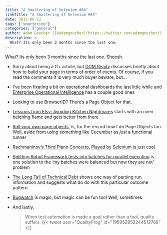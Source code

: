 ```yaml
---
title: "A Smattering of Selenium #84"
linkTitle: "A Smattering of Selenium #84"
date: 2012-06-11
tags: ["smattering"]
categories: ["general"]
author: Adam Goucher ([@adamgoucher](https://twitter.com/adamgoucher))
description: >
  What? Its only been 3 months since the last one.
---
```


What? Its only been 3 months since the last one. Sheesh.

*   Sorry about being a G+ article, but [DOM Ready](https://plus.google.com/116910304844117268718/posts/UkaymyuTzaF) discusses briefly about how to build your page in terms of order of events. Of course, if you read the comments it is very much buyer beware, but…
*   I’ve been fixating a bit on operational dashboards the last little while and [Enterprise Operational Intelligence](http://blogs.splunk.com/2012/06/07/splunkx-enterprise-operational-intelligence/) has a couple good ones
*   Looking to use BrowserID? There’s a [Page Object](https://github.com/davehunt/bidpom) for that.
*   [Lessons from Etsy: Avoiding Kitchen Nightmares](http://www.slideshare.net/mcdonnps/lessons-from-etsy-avoiding-kitchen-nightmares-chefconf-2012) starts with an oven belching flame and gets better from there
*   [Roll your own page objects](http://watirmelon.com/2012/06/04/roll-your-own-page-objects/), is, for the record how I do Page Objects too. Well, aside from using something like Cucumber as _just_ a functional runner
*   [Rachmaninov’s Third Piano Concerto, Played by Selenium](https://gist.github.com/2735065) is just cool
*   [Splitting Robot Framework tests into batches for parallel execution](http://www.bitrite.fi/johannes/2012/05/11/splitting-robot-framework-tests-into-batches-for-parallel-execution/) is one solution to the ‘my batches were balanced but now they are not’ problem
*   [The Long Tail of Technical Debt](http://michaelfeathers.typepad.com/michael_feathers_blog/2012/05/the-long-tail-of-technical-debt.html) shows one way of parsing run information and suggests what do do with this particular outcome pattern
*   [Bugwatch](https://engineering.groupon.com/2012/misc/bugwatch/) is magic, but magic can be fun too! Well, sometimes.
*   And lastly,  
    
    > When test automation is made a goal rather than a tool, quality suffers.
    > {{< tweet user="QualityFrog" id="195952852244512768" >}}